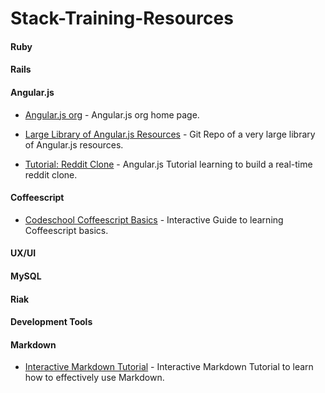 # Stack-Training-Resources


#### Ruby




#### Rails



#### Angular.js

* [Angular.js org](https://angularjs.org/) - Angular.js org home page. 

* [Large Library of Angular.js Resources](https://github.com/csrobinson86/AngularJS-Learning) - Git Repo of a very large library of Angular.js resources.

* [Tutorial: Reddit Clone](https://thinkster.io/angulartutorial/learn-to-build-realtime-webapps/) - Angular.js Tutorial learning to build a real-time reddit clone.

#### Coffeescript

* [Codeschool Coffeescript Basics](http://coffeescript.codeschool.com/levels/1) - Interactive Guide to learning Coffeescript basics.


#### UX/UI


#### MySQL


#### Riak

#### Development Tools

#### Markdown

* [Interactive Markdown Tutorial](http://markdowntutorial.com/) - Interactive Markdown Tutorial to learn how to effectively use Markdown.


